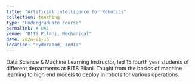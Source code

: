 ```yaml
---
title: "Artificial intelligence for Robotics"
collection: teaching
type: "Undergraduate course"
permalink: # URL
venue: "BITS Pilani, Mechanical"
date: 2024-01-15
location: "Hyderabad, India"
---
```


Data Science & Machine Learning Instructor, led 15 fourth yesr students of different departments at BITS Pilani. Taught from the basics of machine learning to high end models to deploy in robots for various operations.   
